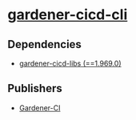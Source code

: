 # [gardener-cicd-cli](https://pypi.org/project/gardener-cicd-cli)

## Dependencies
- [gardener-cicd-libs (==1.969.0)](packages/g/gardener-cicd-libs.md)



## Publishers
- [Gardener-CI](https://pypi.org/user/Gardener-CI)

